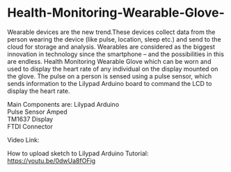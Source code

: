# Health-Monitoring-Wearable-Glove-
Wearable devices are the new trend.These devices collect data from the person wearing the device (like pulse, location, sleep etc.) and send to the cloud for storage and analysis.
Wearables are considered as the biggest innovation in technology since the smartphone – and the possibilities in this are endless.
Health Monitoring Wearable Glove which can be worn and used to display the heart rate of any individual on the display mounted on the glove. The pulse on a person is sensed using a pulse sensor, which sends information to the Lilypad Arduino board to command the LCD to display the heart rate.

Main Components are:
Lilypad Arduino\
Pulse Sensor Amped\
TM1637 Display\
FTDI Connector

Video Link: 

How to upload sketch to Lilypad Arduino Tutorial: https://youtu.be/0dwUa8fOFig
